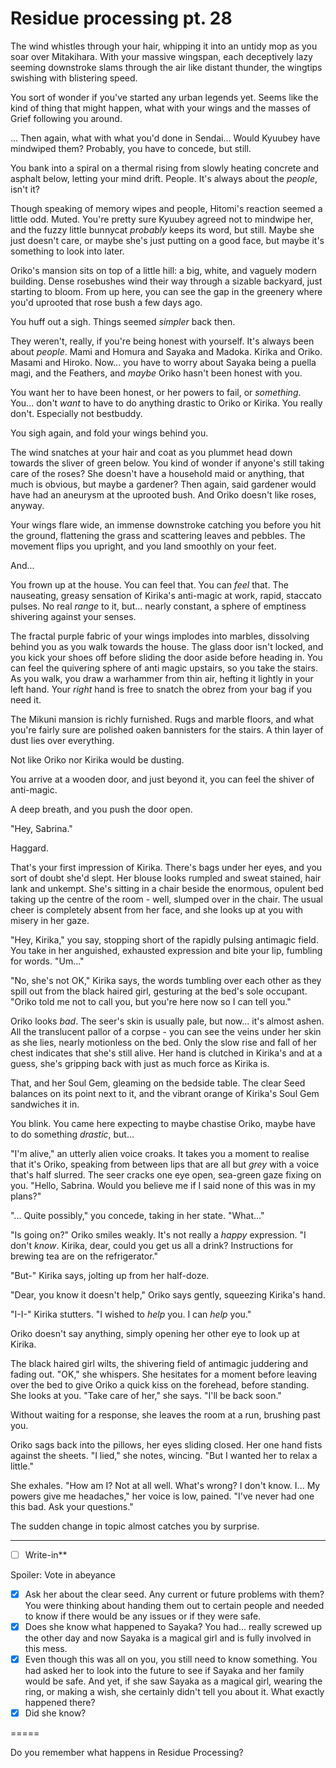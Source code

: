 # Residue processing pt. 28

The wind whistles through your hair, whipping it into an untidy mop as you soar over Mitakihara. With your massive wingspan, each deceptively lazy seeming downstroke slams through the air like distant thunder, the wingtips swishing with blistering speed.

You sort of wonder if you've started any urban legends yet. Seems like the kind of thing that might happen, what with your wings and the masses of Grief following you around.

... Then again, what with what you'd done in Sendai... Would Kyuubey have mindwiped them? Probably, you have to concede, but still.

You bank into a spiral on a thermal rising from slowly heating concrete and asphalt below, letting your mind drift. People. It's always about the *people*, isn't it?

Though speaking of memory wipes and people, Hitomi's reaction seemed a little odd. Muted. You're pretty sure Kyuubey agreed not to mindwipe her, and the fuzzy little bunnycat *probably* keeps its word, but still. Maybe she just doesn't care, or maybe she's just putting on a good face, but maybe it's something to look into later.

Oriko's mansion sits on top of a little hill: a big, white, and vaguely modern building. Dense rosebushes wind their way through a sizable backyard, just starting to bloom. From up here, you can see the gap in the greenery where you'd uprooted that rose bush a few days ago.

You huff out a sigh. Things seemed *simpler* back then.

They weren't, really, if you're being honest with yourself. It's always been about *people*. Mami and Homura and Sayaka and Madoka. Kirika and Oriko. Masami and Hiroko. Now\... you have to worry about Sayaka being a puella magi, and the Feathers, and *maybe* Oriko hasn't been honest with you.

You want her to have been honest, or her powers to fail, or *something*. You... don't *want* to have to do anything drastic to Oriko or Kirika. You really don't. Especially not bestbuddy.

You sigh again, and fold your wings behind you.

The wind snatches at your hair and coat as you plummet head down towards the sliver of green below. You kind of wonder if anyone's still taking care of the roses? She doesn't have a household maid or anything, that much is obvious, but maybe a gardener? Then again, said gardener would have had an aneurysm at the uprooted bush. And Oriko doesn't like roses, anyway.

Your wings flare wide, an immense downstroke catching you before you hit the ground, flattening the grass and scattering leaves and pebbles. The movement flips you upright, and you land smoothly on your feet.

And...

You frown up at the house. You can feel that. You can *feel* that. The nauseating, greasy sensation of Kirika's anti-magic at work, rapid, staccato pulses. No real *range* to it, but... nearly constant, a sphere of emptiness shivering against your senses.

The fractal purple fabric of your wings implodes into marbles, dissolving behind you as you walk towards the house. The glass door isn't locked, and you kick your shoes off before sliding the door aside before heading in. You can feel the quivering sphere of anti magic upstairs, so you take the stairs. As you walk, you draw a warhammer from thin air, hefting it lightly in your left hand. Your *right* hand is free to snatch the obrez from your bag if you need it.

The Mikuni mansion is richly furnished. Rugs and marble floors, and what you're fairly sure are polished oaken bannisters for the stairs. A thin layer of dust lies over everything.

Not like Oriko nor Kirika would be dusting.

You arrive at a wooden door, and just beyond it, you can feel the shiver of anti-magic.

A deep breath, and you push the door open.

"Hey, Sabrina."

Haggard.

That's your first impression of Kirika. There's bags under her eyes, and you sort of doubt she'd slept. Her blouse looks rumpled and sweat stained, hair lank and unkempt. She's sitting in a chair beside the enormous, opulent bed taking up the centre of the room - well, slumped over in the chair. The usual cheer is completely absent from her face, and she looks up at you with misery in her gaze.

"Hey, Kirika," you say, stopping short of the rapidly pulsing antimagic field. You take in her anguished, exhausted expression and bite your lip, fumbling for words. "Um..."

"No, she's not OK," Kirika says, the words tumbling over each other as they spill out from the black haired girl, gesturing at the bed's sole occupant. "Oriko told me not to call you, but you're here now so I can tell you."

Oriko looks *bad*. The seer's skin is usually pale, but now\... it's almost ashen. All the translucent pallor of a corpse - you can see the veins under her skin as she lies, nearly motionless on the bed. Only the slow rise and fall of her chest indicates that she's still alive. Her hand is clutched in Kirika's and at a guess, she's gripping back with just as much force as Kirika is.

That, and her Soul Gem, gleaming on the bedside table. The clear Seed balances on its point next to it, and the vibrant orange of Kirika's Soul Gem sandwiches it in.

You blink. You came here expecting to maybe chastise Oriko, maybe have to do something *drastic*, but...

"I'm alive," an utterly alien voice croaks. It takes you a moment to realise that it's Oriko, speaking from between lips that are all but *grey* with a voice that's half slurred. The seer cracks one eye open, sea-green gaze fixing on you. "Hello, Sabrina. Would you believe me if I said none of this was in my plans?"

"... Quite possibly," you concede, taking in her state. "What..."

"Is going on?" Oriko smiles weakly. It's not really a *happy* expression. "I don't *know*. Kirika, dear, could you get us all a drink? Instructions for brewing tea are on the refrigerator."

"But-" Kirika says, jolting up from her half-doze.

"Dear, you know it doesn't help," Oriko says gently, squeezing Kirika's hand.

"I-I-" Kirika stutters. "I wished to *help* you. I can *help* you."

Oriko doesn't say anything, simply opening her other eye to look up at Kirika.

The black haired girl wilts, the shivering field of antimagic juddering and fading out. "OK," she whispers. She hesitates for a moment before leaving over the bed to give Oriko a quick kiss on the forehead, before standing. She looks at you. "Take care of her," she says. "I'll be back soon."

Without waiting for a response, she leaves the room at a run, brushing past you.

Oriko sags back into the pillows, her eyes sliding closed. Her one hand fists against the sheets. "I lied," she notes, wincing. "But I wanted her to relax a little."

She exhales. "How am I? Not at all well. What's wrong? I don't know. I... My powers give me headaches," her voice is low, pained. "I've never had one this bad. Ask your questions."

The sudden change in topic almost catches you by surprise.

---

- [ ] Write-in**

Spoiler: Vote in abeyance

- [x] Ask her about the clear seed. Any current or future problems with them? You were thinking about handing them out to certain people and needed to know if there would be any issues or if they were safe.
- [x] Does she know what happened to Sayaka? You had... really screwed up the other day and now Sayaka is a magical girl and is fully involved in this mess.
- [x] Even though this was all on you, you still need to know something. You had asked her to look into the future to see if Sayaka and her family would be safe. And yet, if she saw Sayaka as a magical girl, wearing the ring, or making a wish, she certainly didn't tell you about it. What exactly happened there?
- [x] Did she know?

\=====​

Do you remember what happens in Residue Processing?
